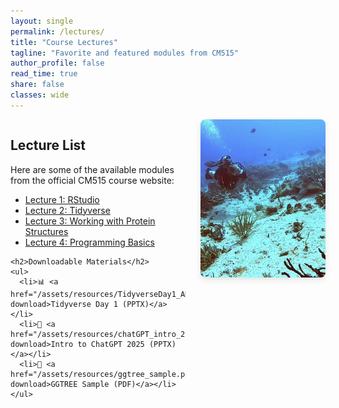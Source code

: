 ```yaml
---
layout: single
permalink: /lectures/
title: "Course Lectures"
tagline: "Favorite and featured modules from CM515"
author_profile: false
read_time: true
share: false
classes: wide
---
```


<div style="display: flex; align-items: flex-start; gap: 1.5rem; flex-wrap: wrap;">

  <div style="flex: 2; min-width: 250px;">
    <h2>Lecture List</h2>
    <p>Here are some of the available modules from the official CM515 course website:</p>
    <ul>
      <li><a href="https://colorado-state-university-cmb.github.io/CM515-course-2025/modules/02_RStudio/" target="_blank">Lecture 1: RStudio</a></li>
      <li><a href="https://colorado-state-university-cmb.github.io/CM515-course-2025/modules/04_Tidyverse/" target="_blank">Lecture 2: Tidyverse</a></li>
      <li><a href="https://colorado-state-university-cmb.github.io/CM515-course-2025/modules/09_Working_With_Protein_Structures/" target="_blank">Lecture 3: Working with Protein Structures</a></li>
      <li><a href="https://colorado-state-university-cmb.github.io/CM515-course-2025/modules/12_Programming_Basics/" target="_blank">Lecture 4: Programming Basics</a></li>
    </ul>

    <h2>Downloadable Materials</h2>
    <ul>
      <li>📊 <a href="/assets/resources/TidyverseDay1_AMA.pptx" download>Tidyverse Day 1 (PPTX)</a></li>
      <li>🤖 <a href="/assets/resources/chatGPT_intro_2025.pptx" download>Intro to ChatGPT 2025 (PPTX)</a></li>
      <li>🌿 <a href="/assets/resources/ggtree_sample.pdf" download>GGTREE Sample (PDF)</a></li>
    </ul>
  </div>

  <div style="flex: 1; min-width: 200px;">
    <img src="/assets/images/6CDF7340-AF4F-4F43-8334-2AC89E236CDB_1_105_c.jpeg" alt="Lectures" style="width: 100%; border-radius: 8px; box-shadow: 0 4px 10px rgba(0,0,0,0.1);">
  </div>

</div>







